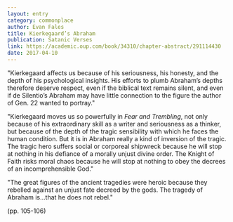 ```yaml
---
layout: entry
category: commonplace
author: Evan Fales
title: Kierkegaard’s Abraham
publication: Satanic Verses
link: https://academic.oup.com/book/34310/chapter-abstract/291114430
date: 2017-04-10
---
```


"Kierkegaard affects us because of his seriousness, his honesty, and the depth of his psychological insights. His efforts to plumb Abraham’s depths therefore deserve respect, even if the biblical text remains silent, and even if de Silentio’s Abraham may have little connection to the figure the author of Gen. 22 wanted to portray."

"Kierkegaard moves us so powerfully in *Fear and Trembling*, not only because of his extraordinary skill as a writer and seriousness as a thinker, but because of the depth of the tragic sensibility with which he faces the human condition. But it is in Abraham really a kind of inversion of the tragic. The tragic hero suffers social or corporeal shipwreck because he will stop at nothing in his defiance of a morally unjust divine order. The Knight of Faith risks moral chaos because he will stop at nothing to obey the decrees of an incomprehensible God."

"The great figures of the ancient tragedies were heroic because they rebelled against an unjust fate decreed by the gods. The tragedy of Abraham is…that he does not rebel."

(pp. 105-106)